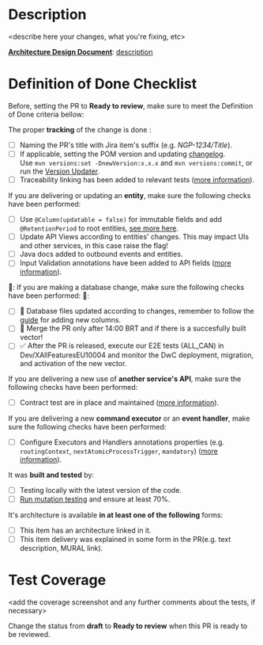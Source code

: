 # Description

<describe here your changes, what you're fixing, etc>

**[Architecture Design Document](https://github.com/pedromews/ihc)**:  [description](link)

# Definition of Done Checklist

Before, setting the PR to **Ready to review**, make sure to meet the Definition of Done criteria bellow:

The proper **tracking** of the change is done :
- [ ] Naming the PR's title with Jira item's suffix (e.g. _NGP-1234/Title_).
- [ ] If applicable, setting the POM version and updating [changelog](/README.md).  
  Use `mvn versions:set -DnewVersion:x.x.x` and `mvn versions:commit`, or run the [Version Updater](https://github.com/pedromews/ihc).
- [ ] Traceability linking has been added to relevant tests ([more information](https://github.com/pedromews/ihc)).

If you are delivering or updating an **entity**, make sure the following checks have been performed:

- [ ] Use `@Column(updatable = false)` for immutable fields and add `@RetentionPeriod` to root entities, [see more here](https://github.com/pedromews/ihc).
- [ ] Update API Views according to entities' changes. This may impact UIs and other services, in this case raise the flag!
- [ ] Java docs added to outbound events and entities.
- [ ] Input Validation annotations have been added to API fields ([more information](https://github.com/pedromews/ihc)).

🚨: If you are making a database change, make sure the following checks have been performed: 🚨:

- [ ] :page_facing_up: Database files updated according to changes, remember to follow the [guide](https://github.com/pedromews/ihc) for adding new columns.
- [ ] :no_entry_sign: Merge the PR only after 14:00 BRT and if there is a succesfully built vector!
- [ ] :white_check_mark: After the PR is released, execute our E2E tests (ALL_CAN) in Dev/XAllFeaturesEU10004 and monitor the DwC deployment, migration, and activation of the new vector.

If you are delivering a new use of **another service's API**, make sure the following checks have been performed:

- [ ] Contract test are in place and maintained ([more information](https://github.com/pedromews/ihc)).

If you are delivering a new **command executor** or an **event handler**, make sure the following checks have been performed:

- [ ] Configure Executors and Handlers annotations properties (e.g. `routingContext`, `nextAtomicProcessTrigger`, `mandatory`) ([more information](https://github.com/pedromews/ihc)).

It was **built and tested** by:

- [ ] Testing locally with the latest version of the code.
- [ ] [Run mutation testing](https://github.com/pedromews/ihc) and ensure at least 70%.

It's architecture is available **in at least one of the following** forms:

- [ ] This item has an architecture linked in it.
- [ ] This item delivery was explained in some form in the PR(e.g. text description, MURAL link).

# Test Coverage

<add the coverage screenshot and any further comments about the tests, if necessary>

Change the status from **draft** to **Ready to review** when this PR is ready to be reviewed.
